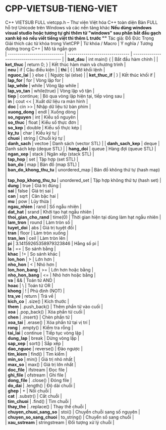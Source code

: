 # CPP-VIETSUB-TIENG-VIET
C++ VIETSUB FULL
vietcpp.h – Thư viện Việt hóa C++ toàn diện
Bản FULL hỗ trợ Unicode trên Windows và các nền tảng khác
**Nếu dùng windows visual studio hoặc tương tự ghi thêm từ "windows" sau phần bắt đầu gạch xanh kệ nó**
**nếu viết tiếng việt thì thêm L trước ""**
Tác giả: Đỗ Đức Trọng
Giải thích các từ khóa trong VietCPP
| Từ khóa / Macro              | Ý nghĩa / Tương đương trong C++ | Mô tả ngắn gọn                             
| ---------------------------- | ------------------------------- | ------------------------------------------ | 
| **bat_dau**                  | int main() {                    | Bắt đầu hàm chính                          | 
| **ket_thuc**                 | return 0; }                     | Kết thúc hàm main và chương trình          |       
| **neu**                      | if                              | Câu điều kiện                              | 
| **thi**                      | {                               | Mở khối lệnh                               |  
| **nguoc_lai**                | } else {                        | Ngược lại (else)                           | 
| **ket_thuc_if**              | }                               | Kết thúc khối if                           |   
| **lap_for**                  | for                             | Vòng lặp for                               |   
| **lap_while**                | while                           | Vòng lặp while                             |  
| **lap_vo_tan**               | while(true)                     | Vòng lặp vô tận                            |    
| **tiep**                     | continue;                       | Bỏ qua vòng lặp hiện tại, tiếp vòng sau    |    
| **in**                       | cout <<                         | Xuất dữ liệu ra màn hình                   |   
| **doc**                      | cin >>                          | Nhập dữ liệu từ bàn phím                   |   
| **xuong_dong**               |    endl                         | Xuống dòng                                 |       
| **so_nguyen**                | int                             | Kiểu số nguyên                             |   
| **so_thuc**                  | float                           | Kiểu số thực đơn                           |   
| **so_kep**                   | double                          | Kiểu số thực kép                           |   
| **ky_tu**                    | char                            | Kiểu ký tự                                 |    
| **chuoi**                    | string                          | Chuỗi ký tự                                |    
| **danh_sach**                | vectoe                          | Danh sách (vector STL)                     | 
| **danh_sach_kep**            | deque                           | Danh sách kép (deque STL)                  | 
| **hang_doi**                 | queue                           | Hàng đợi (queue STL)                       |    
| **ngan_xep**                 | stack                           | Ngăn xếp (stack STL)                       |  
| **tap_hop**                  | set                             | Tập hợp (set STL)                          |   
| **ban_do**                   | map                             | Bản đồ (map STL)                           |   
| **ban_do_khong_thu_tu**      | unordered_map                   | Bản đồ không thứ tự (hash map)             |   
| **tap_hop_khong_thu_tu**     | unordered_set                   | Tập hợp không thứ tự (hash set)            |   
| **dung**                     | true                            | Giá trị đúng                               |    
| **sai**                      | false                           | Giá trị sai                                |   
| **can**                      | sqrt                            | Căn bậc hai                                |    
| **mu**                       | pow                             | Lũy thừa                                   |   
| **ngau_nhien**               | rand                            | Số ngẫu nhiên                              |    
| **dat_hat**                  | srand                           | Khởi tạo hạt ngẫu nhiên                    |    
| **thoi_gian_cho_rand**       | time(0)                         | Thời gian hiện tại dùng làm hạt ngẫu nhiên |    
| **lam_tron**                 | round                           | Làm tròn số                                |    
| **tuyet_doi**                | abs                             | Giá trị tuyệt đối                          |    
| **tran**                     | floor                           | Làm tròn xuống                             |    
| **tran_len**                 | ceil                            | Làm tròn lên                               |   
| **pi**                       | 3.14159265358979323846          | Hằng số pi                                 |    
| **la**                       | ==                              | So sánh bằng                               |   
| **khac**                     | !=                              | So sánh khác                               |  
| **lon_hon**                  | >                               | Lớn hơn                                    |    
| **nho_hon**                  | <                               | Nhỏ hơn                                    |    
| **lon_hon_bang**             | >=                              | Lớn hơn hoặc bằng                          |   
| **nho_hon_bang**             | <=                              | Nhỏ hơn hoặc bằng                          |   
| **va**                       | &&                              | Toán tử AND                                |    
| **hoac**                     | \                               | Toán tử OR                                 |         
| **khong**                    | !                               | Phủ định (NOT)                             |    
| **tra_ve**                   | return                          | Trả về                                     |   
| **kich_co**                  | .size()                         | Kích thước                                 |    
| **them**                     | .push_back()                    | Thêm phần tử vào cuối                      |   
| **xoa**                      | .pop_back()                     | Xóa phần tử cuối                           |    
| **chen**                     | .insert()                       | Chèn phần tử                               |    
| **xoa_tai**                  | .erase()                        | Xóa phần tử tại vị trí                     |  
| **rong**                     | .empty()                        | Kiểm tra rỗng                              |    
| **tai_lai**                  | continue                        | Tiếp tục vòng lặp                          |    
| **dung_lap**                 | break                           | Dừng vòng lặp                              |    
| **sap_xep**                  | sort()                          | Sắp xếp                                    |   
| **dao_nguoc**                | reverse()                       | Đảo ngược                                  |    
| **tim_kiem**                 | find()                          | Tìm kiếm                                   |    
| **min_so**                   | min()                           | Giá trị nhỏ nhất                           |   
| **max_so**                   | max()                           | Giá trị lớn nhất                           |    
| **doc_file**                 | ifstream                        | Đọc file                                   |    
| **ghi_file**                 | ofstream                        | Ghi file                                   |    
| **dong_file**                | .close()                        | Đóng file                                  |   
| **do_dai**                   | .length()                       | Độ dài chuỗi                               |    
| **ghep**                     | +                               | Nối chuỗi                                  |   
| **cat**                      | .substr()                       | Cắt chuỗi                                  |    
| **tim_chuoi**                | .find()                         | Tìm chuỗi                                  |  
| **thay_the**                 | .replace()                      | Thay thế chuỗi                             |    
| **chuyen_chuoi_sang_so**     | stoi()                          | Chuyển chuỗi sang số nguyên                |    
| **chuyen_so_sang_chuoi**     | to_string()                     | Chuyển số sang chuỗi                       |    
| **xau_sstream**              | stringstream                    | Đối tượng xử lý chuỗi                      |    
